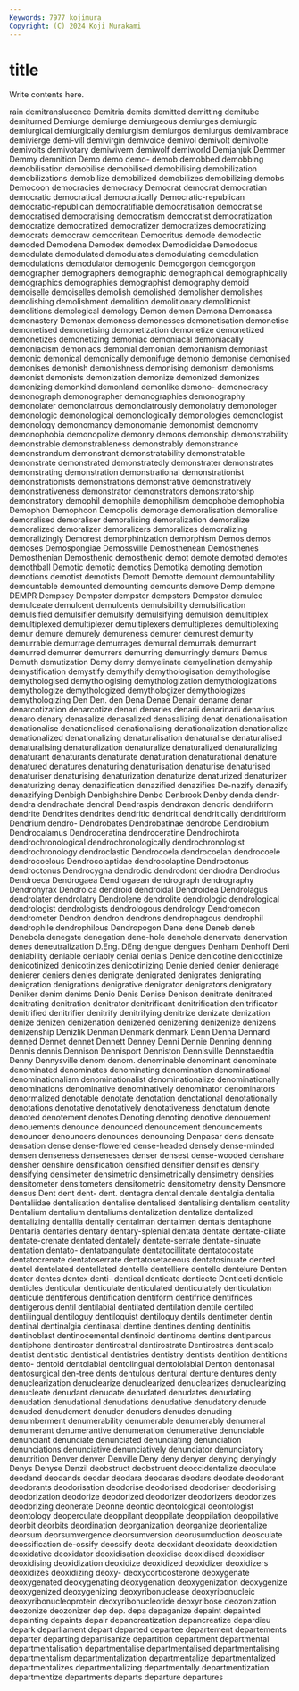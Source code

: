 ```yaml
---
Keywords: 7977 kojimura
Copyright: (C) 2024 Koji Murakami
---
```


# title

Write contents here.



rain demitranslucence Demitria demits demitted demitting
demitube demiturned Demiurge demiurge demiurgeous demiurges demiurgic demiurgical demiurgically demiurgism
demiurgos demiurgus demivambrace demivierge demi-vill demivirgin demivoice demivol demivolt demivolte
demivolts demivotary demiwivern demiwolf demiworld Demjanjuk Demmer Demmy demnition Demo
demo demo- demob demobbed demobbing demobilisation demobilise demobilised demobilising demobilization
demobilizations demobilize demobilized demobilizes demobilizing demobs Democoon democracies democracy Democrat
democrat democratian democratic democratical democratically Democratic-republican democratic-republican democratifiable democratisation democratise
democratised democratising democratism democratist democratization democratize democratized democratizer democratizes democratizing
democrats democraw democritean Democritus demode demodectic demoded Demodena Demodex demodex
Demodicidae Demodocus demodulate demodulated demodulates demodulating demodulation demodulations demodulator demogenic
Demogorgon demogorgon demographer demographers demographic demographical demographically demographics demographies demographist
demography demoid demoiselle demoiselles demolish demolished demolisher demolishes demolishing demolishment
demolition demolitionary demolitionist demolitions demological demology Demon demon Demona Demonassa
demonastery Demonax demoness demonesses demonetisation demonetise demonetised demonetising demonetization demonetize
demonetized demonetizes demonetizing demoniac demoniacal demoniacally demoniacism demoniacs demonial demonian
demonianism demoniast demonic demonical demonically demonifuge demonio demonise demonised demonises
demonish demonishness demonising demonism demonisms demonist demonists demonization demonize demonized
demonizes demonizing demonkind demonland demonlike demono- demonocracy demonograph demonographer demonographies
demonography demonolater demonolatrous demonolatrously demonolatry demonologer demonologic demonological demonologically demonologies
demonologist demonology demonomancy demonomanie demonomist demonomy demonophobia demonopolize demonry demons
demonship demonstrability demonstrable demonstrableness demonstrably demonstrance demonstrandum demonstrant demonstratability demonstratable
demonstrate demonstrated demonstratedly demonstrater demonstrates demonstrating demonstration demonstrational demonstrationist demonstrationists
demonstrations demonstrative demonstratively demonstrativeness demonstrator demonstrators demonstratorship demonstratory demophil demophile
demophilism demophobe demophobia Demophon Demophoon Demopolis demorage demoralisation demoralise demoralised
demoraliser demoralising demoralization demoralize demoralized demoralizer demoralizers demoralizes demoralizing demoralizingly
Demorest demorphinization demorphism Demos demos demoses Demospongiae Demossville Demosthenean Demosthenes
Demosthenian Demosthenic demosthenic demot demote demoted demotes demothball Demotic demotic
demotics Demotika demoting demotion demotions demotist demotists Demott Demotte demount
demountability demountable demounted demounting demounts demove Demp dempne DEMPR Dempsey
Dempster dempster dempsters Dempstor demulce demulceate demulcent demulcents demulsibility demulsification
demulsified demulsifier demulsify demulsifying demulsion demultiplex demultiplexed demultiplexer demultiplexers demultiplexes
demultiplexing demur demure demurely demureness demurer demurest demurity demurrable demurrage
demurrages demurral demurrals demurrant demurred demurrer demurrers demurring demurringly demurs
Demus Demuth demutization Demy demy demyelinate demyelination demyship demystification demystify
demythify demythologisation demythologise demythologised demythologising demythologization demythologizations demythologize demythologized demythologizer
demythologizes demythologizing Den Den. den Dena Denae Denair dename denar
denarcotization denarcotize denari denaries denarii denarinarii denarius denaro denary denasalize
denasalized denasalizing denat denationalisation denationalise denationalised denationalising denationalization denationalize denationalized
denationalizing denaturalisation denaturalise denaturalised denaturalising denaturalization denaturalize denaturalized denaturalizing denaturant
denaturants denaturate denaturation denaturational denature denatured denatures denaturing denaturisation denaturise
denaturised denaturiser denaturising denaturization denaturize denaturized denaturizer denaturizing denay denazification
denazified denazifies De-nazify denazify denazifying Denbigh Denbighshire Denbo Denbrook Denby
denda dendr- dendra dendrachate dendral Dendraspis dendraxon dendric dendriform dendrite
Dendrites dendrites dendritic dendritical dendritically dendritiform Dendrium dendro- Dendrobates Dendrobatinae
dendrobe Dendrobium Dendrocalamus Dendroceratina dendroceratine Dendrochirota dendrochronological dendrochronologically dendrochronologist dendrochronology
dendroclastic Dendrocoela dendrocoelan dendrocoele dendrocoelous Dendrocolaptidae dendrocolaptine Dendroctonus dendroctonus Dendrocygna
dendrodic dendrodont dendrodra Dendrodus Dendroeca Dendrogaea Dendrogaean dendrograph dendrography Dendrohyrax
Dendroica dendroid dendroidal Dendroidea Dendrolagus dendrolater dendrolatry Dendrolene dendrolite dendrologic
dendrological dendrologist dendrologists dendrologous dendrology Dendromecon dendrometer Dendron dendron dendrons
dendrophagous dendrophil dendrophile dendrophilous Dendropogon Dene dene Deneb deneb Denebola
denegate denegation dene-hole denehole denervate denervation denes deneutralization D.Eng. DEng
dengue dengues Denham Denhoff Deni deniability deniable deniably denial denials
Denice denicotine denicotinize denicotinized denicotinizes denicotinizing Denie denied denier denierage
denierer deniers denies denigrate denigrated denigrates denigrating denigration denigrations denigrative
denigrator denigrators denigratory Deniker denim denims Denio Denis Denise Denison
denitrate denitrated denitrating denitration denitrator denitrificant denitrification denitrificator denitrified denitrifier
denitrify denitrifying denitrize denizate denization denize denizen denizenation denizened denizening
denizenize denizens denizenship Denizlik Denman Denmark denmark Denn Denna Dennard
denned Dennet dennet Dennett Denney Denni Dennie Denning denning Dennis
dennis Dennison Dennisport Denniston Dennisville Dennstaedtia Denny Dennysville denom denom.
denominable denominant denominate denominated denominates denominating denomination denominational denominationalism denominationalist
denominationalize denominationally denominations denominative denominatively denominator denominators denormalized denotable denotate
denotation denotational denotationally denotations denotative denotatively denotativeness denotatum denote denoted
denotement denotes Denoting denoting denotive denouement denouements denounce denounced denouncement
denouncements denouncer denouncers denounces denouncing Denpasar dens densate densation dense
dense-flowered dense-headed densely dense-minded densen denseness densenesses denser densest dense-wooded
denshare densher denshire densification densified densifier densifies densify densifying densimeter
densimetric densimetrically densimetry densities densitometer densitometers densitometric densitometry density Densmore
densus Dent dent dent- dent. dentagra dental dentale dentalgia dentalia
Dentaliidae dentalisation dentalise dentalised dentalising dentalism dentality Dentalium dentalium dentaliums
dentalization dentalize dentalized dentalizing dentallia dentally dentalman dentalmen dentals dentaphone
Dentaria dentaries dentary dentary-splenial dentata dentate dentate-ciliate dentate-crenate dentated dentately
dentate-serrate dentate-sinuate dentation dentato- dentatoangulate dentatocillitate dentatocostate dentatocrenate dentatoserrate dentatosetaceous
dentatosinuate dented dentel dentelated dentellated dentelle dentelliere dentello dentelure Denten
denter dentes dentex denti- dentical denticate denticete Denticeti denticle denticles
denticular denticulate denticulated denticulately denticulation denticule dentiferous dentification dentiform dentifrice
dentifrices dentigerous dentil dentilabial dentilated dentilation dentile dentiled dentilingual dentiloguy
dentiloquist dentiloquy dentils dentimeter dentin dentinal dentinalgia dentinasal dentine dentines
denting dentinitis dentinoblast dentinocemental dentinoid dentinoma dentins dentiparous dentiphone dentiroster
dentirostral dentirostrate Dentirostres dentiscalp dentist dentistic dentistical dentistries dentistry dentists
dentition dentitions dento- dentoid dentolabial dentolingual dentololabial Denton dentonasal dentosurgical
den-tree dents dentulous dentural denture dentures denty denuclearization denuclearize denuclearized
denuclearizes denuclearizing denucleate denudant denudate denudated denudates denudating denudation denudational
denudations denudative denudatory denude denuded denudement denuder denuders denudes denuding
denumberment denumerability denumerable denumerably denumeral denumerant denumerantive denumeration denumerative denunciable
denunciant denunciate denunciated denunciating denunciation denunciations denunciative denunciatively denunciator denunciatory
denutrition Denver denver Denville Deny deny denyer denying denyingly Denys
Denyse Denzil deobstruct deobstruent deoccidentalize deoculate deodand deodands deodar deodara
deodaras deodars deodate deodorant deodorants deodorisation deodorise deodorised deodoriser deodorising
deodorization deodorize deodorized deodorizer deodorizers deodorizes deodorizing deonerate Deonne deontic
deontological deontologist deontology deoperculate deoppilant deoppilate deoppilation deoppilative deorbit deorbits
deordination deorganization deorganize deorientalize deorsum deorsumvergence deorsumversion deorusumduction deosculate deossification
de-ossify deossify deota deoxidant deoxidate deoxidation deoxidative deoxidator deoxidisation deoxidise
deoxidised deoxidiser deoxidising deoxidization deoxidize deoxidized deoxidizer deoxidizers deoxidizes deoxidizing
deoxy- deoxycorticosterone deoxygenate deoxygenated deoxygenating deoxygenation deoxygenization deoxygenize deoxygenized deoxygenizing
deoxyribonuclease deoxyribonucleic deoxyribonucleoprotein deoxyribonucleotide deoxyribose deozonization deozonize deozonizer dep dep.
depa depaganize depaint depainted depainting depaints depair depancreatization depancreatize depardieu
depark deparliament depart departed departee departement departements departer departing departisanize
departition department departmental departmentalisation departmentalise departmentalised departmentalising departmentalism departmentalization departmentalize
departmentalized departmentalizes departmentalizing departmentally departmentization departmentize departments departs departure departures
